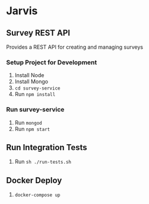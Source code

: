 # Jarvis #
## Survey REST API ##

Provides a REST API for creating and managing surveys

### Setup Project for Development ###

1. Install Node
2. Install Mongo
3. `cd survey-service`
4. Run `npm install`

### Run survey-service ###

1. Run `mongod`
2. Run `npm start`

## Run Integration Tests ##

1. Run `sh ./run-tests.sh`

## Docker Deploy ##

1. `docker-compose up`
